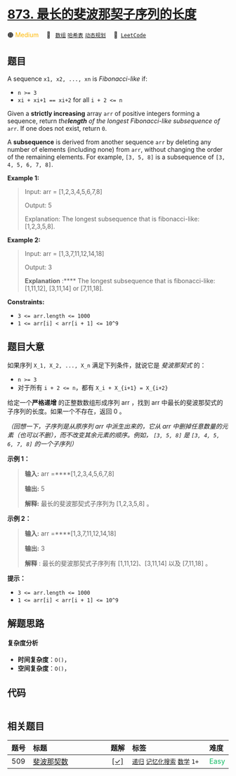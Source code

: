 # [873. 最长的斐波那契子序列的长度](https://leetcode.com/problems/length-of-longest-fibonacci-subsequence)

🟠 <font color=#ffb800>Medium</font>&emsp; 🔖&ensp; [`数组`](/leetcode/outline/tag/array.md) [`哈希表`](/leetcode/outline/tag/hash-table.md) [`动态规划`](/leetcode/outline/tag/dynamic-programming.md)&emsp; 🔗&ensp;[`LeetCode`](https://leetcode.com/problems/length-of-longest-fibonacci-subsequence)

## 题目

A sequence `x1, x2, ..., xn` is _Fibonacci-like_ if:

  * `n >= 3`
  * `xi + xi+1 == xi+2` for all `i + 2 <= n`

Given a **strictly increasing** array `arr` of positive integers forming a
sequence, return _the**length** of the longest Fibonacci-like subsequence of_
`arr`. If one does not exist, return `0`.

A **subsequence** is derived from another sequence `arr` by deleting any
number of elements (including none) from `arr`, without changing the order of
the remaining elements. For example, `[3, 5, 8]` is a subsequence of `[3, 4,
5, 6, 7, 8]`.



**Example 1:**

> Input: arr = [1,2,3,4,5,6,7,8]
> 
> Output: 5
> 
> Explanation: The longest subsequence that is fibonacci-like: [1,2,3,5,8].

**Example 2:**

> Input: arr = [1,3,7,11,12,14,18]
> 
> Output: 3
> 
> **Explanation** :**** The longest subsequence that is fibonacci-like: [1,11,12], [3,11,14] or [7,11,18].



**Constraints:**

  * `3 <= arr.length <= 1000`
  * `1 <= arr[i] < arr[i + 1] <= 10^9`


## 题目大意

如果序列 `X_1, X_2, ..., X_n` 满足下列条件，就说它是  _斐波那契式_ 的：

  * `n >= 3`
  * 对于所有 `i + 2 <= n`，都有 `X_i + X_{i+1} = X_{i+2}`

给定一个**严格递增** 的正整数数组形成序列 arr ，找到 arr 中最长的斐波那契式的子序列的长度。如果一个不存在，返回 0 。

_（回想一下，子序列是从原序列 arr 中派生出来的，它从 arr 中删掉任意数量的元素（也可以不删），而不改变其余元素的顺序。例如， `[3, 5,
8]` 是 `[3, 4, 5, 6, 7, 8]` 的一个子序列）_

**示例 1：**

> 
> 
> 
> 
> 
> **输入:** arr =****[1,2,3,4,5,6,7,8]
> 
> **输出:** 5
> 
> **解释:** 最长的斐波那契式子序列为 [1,2,3,5,8] 。
> 
> 

**示例 2：**

> 
> 
> 
> 
> 
> **输入:** arr =****[1,3,7,11,12,14,18]
> 
> **输出:** 3
> 
> **解释** : 最长的斐波那契式子序列有 [1,11,12]、[3,11,14] 以及 [7,11,18] 。
> 
> 

**提示：**

  * `3 <= arr.length <= 1000`
  * `1 <= arr[i] < arr[i + 1] <= 10^9`


## 解题思路

#### 复杂度分析

- **时间复杂度**：`O()`，
- **空间复杂度**：`O()`，

## 代码

```javascript

```

## 相关题目

<!-- prettier-ignore -->
| 题号 | 标题 | 题解 | 标签 | 难度 |
| :------: | :------ | :------: | :------ | :------ |
| 509 | [斐波那契数](https://leetcode.com/problems/fibonacci-number) | [[✓]](/leetcode/problem/0509.md) |  [`递归`](/leetcode/outline/tag/recursion.md) [`记忆化搜索`](/leetcode/outline/tag/memoization.md) [`数学`](/leetcode/outline/tag/math.md) `1+` | <font color=#15bd66>Easy</font> |

<style>
.blue {
    background-color: #096dd9;
    padding: 0.25rem 0.5rem;
    margin: 0;
    font-size: 0.85em;
    border-radius: 3px;
    color: white;
    font-weight: 500;
}
table th:first-of-type { width: 10%; }
table th:nth-of-type(2) { width: 35%; }
table th:nth-of-type(3) { width: 10%; }
table th:nth-of-type(4) { width: 35%; }
table th:nth-of-type(5) { width: 10%; }
</style>

